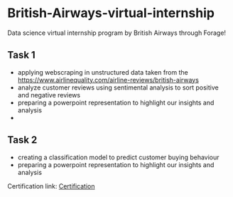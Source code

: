 # British-Airways-virtual-internship
Data science virtual internship program by British Airways through Forage!

## Task 1
- applying webscraping in unstructured data taken from the https://www.airlinequality.com/airline-reviews/british-airways
- analyze customer reviews using sentimental analysis to sort positive and negative reviews
- preparing a powerpoint representation to highlight our insights and analysis
- 
## Task 2
- creating a classification model to predict customer buying behaviour
- preparing a powerpoint representation to highlight our insights and analysis

Certification link: [Certification](https://forage-uploads-prod.s3.amazonaws.com/completion-certificates/tMjbs76F526fF5v3G/NjynCWzGSaWXQCxSX_tMjbs76F526fF5v3G_xeGGEHbx5xq52NnJc_1741485892275_completion_certificate.pdf)

